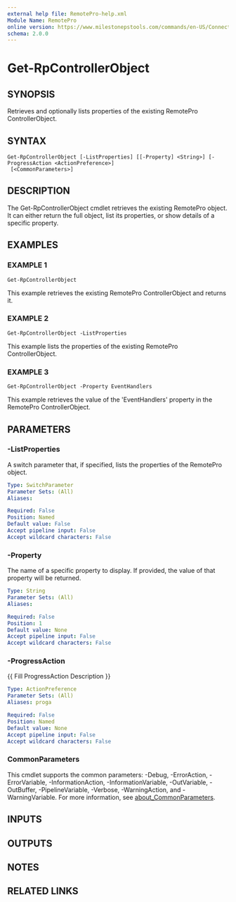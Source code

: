 ```yaml
---
external help file: RemotePro-help.xml
Module Name: RemotePro
online version: https://www.milestonepstools.com/commands/en-US/Connect-Vms/#description
schema: 2.0.0
---
```


# Get-RpControllerObject

## SYNOPSIS
Retrieves and optionally lists properties of the existing RemotePro ControllerObject.

## SYNTAX

```
Get-RpControllerObject [-ListProperties] [[-Property] <String>] [-ProgressAction <ActionPreference>]
 [<CommonParameters>]
```

## DESCRIPTION
The Get-RpControllerObject cmdlet retrieves the existing RemotePro object.
It can either return the full object, list its properties, or show details of a specific property.

## EXAMPLES

### EXAMPLE 1
```
Get-RpControllerObject
```

This example retrieves the existing RemotePro ControllerObject and returns it.

### EXAMPLE 2
```
Get-RpControllerObject -ListProperties
```

This example lists the properties of the existing RemotePro ControllerObject.

### EXAMPLE 3
```
Get-RpControllerObject -Property EventHandlers
```

This example retrieves the value of the 'EventHandlers' property in the RemotePro ControllerObject.

## PARAMETERS

### -ListProperties
A switch parameter that, if specified, lists the properties of the RemotePro object.

```yaml
Type: SwitchParameter
Parameter Sets: (All)
Aliases:

Required: False
Position: Named
Default value: False
Accept pipeline input: False
Accept wildcard characters: False
```

### -Property
The name of a specific property to display.
If provided, the value of that property will be returned.

```yaml
Type: String
Parameter Sets: (All)
Aliases:

Required: False
Position: 1
Default value: None
Accept pipeline input: False
Accept wildcard characters: False
```

### -ProgressAction
{{ Fill ProgressAction Description }}

```yaml
Type: ActionPreference
Parameter Sets: (All)
Aliases: proga

Required: False
Position: Named
Default value: None
Accept pipeline input: False
Accept wildcard characters: False
```

### CommonParameters
This cmdlet supports the common parameters: -Debug, -ErrorAction, -ErrorVariable, -InformationAction, -InformationVariable, -OutVariable, -OutBuffer, -PipelineVariable, -Verbose, -WarningAction, and -WarningVariable. For more information, see [about_CommonParameters](http://go.microsoft.com/fwlink/?LinkID=113216).

## INPUTS

## OUTPUTS

## NOTES

## RELATED LINKS
